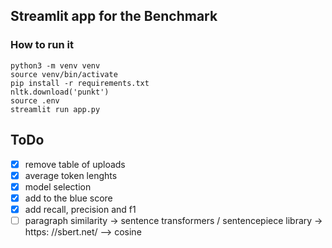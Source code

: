 ## Streamlit app for the Benchmark

### How to run it

```
python3 -m venv venv
source venv/bin/activate
pip install -r requirements.txt
nltk.download('punkt')
source .env
streamlit run app.py
```



## ToDo


- [x] remove table of uploads
- [x] average token lenghts
- [x] model selection
- [x] add to the blue score
- [x] add recall, precision and f1
- [ ] paragraph similarity -> sentence transformers / sentencepiece library -> https: //sbert.net/ --> cosine